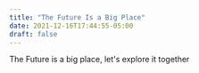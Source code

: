 ```yaml
---
title: "The Future Is a Big Place"
date: 2021-12-16T17:44:55-05:00
draft: false
---
```


The Future is a big place, let's explore it together